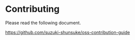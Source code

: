 # Contributing

Please read the following document.

https://github.com/suzuki-shunsuke/oss-contribution-guide
